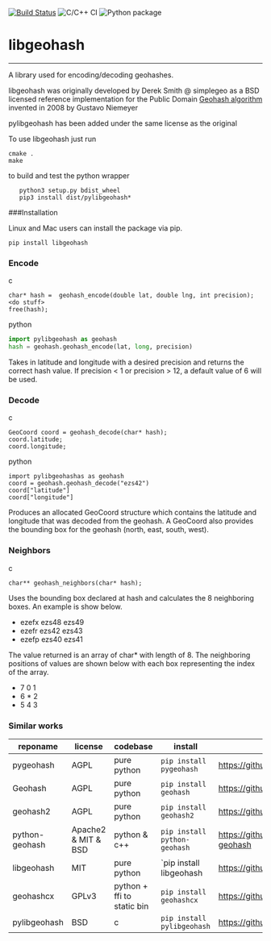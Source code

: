 [![Build Status](https://travis-ci.org/bauman/libgeohash.svg?branch=master)](https://travis-ci.org/bauman/libgeohash)
![C/C++ CI](https://github.com/bauman/libgeohash/workflows/C/C++%20CI/badge.svg?branch=master)
![Python package](https://github.com/bauman/libgeohash/workflows/Python%20package/badge.svg?branch=master)

libgeohash
==========

-------------------

A library used for encoding/decoding geohashes.

libgeohash was originally developed by Derek Smith @ simplegeo as a BSD licensed reference implementation for the Public Domain [Geohash algorithm](https://en.wikipedia.org/wiki/Geohash) invented in 2008 by Gustavo Niemeyer 

pylibgeohash has been added under the same license as the original 

To use libgeohash just run 
```
cmake .
make
```

to build and test the python wrapper
```
   python3 setup.py bdist_wheel
   pip3 install dist/pylibgeohash*
```


###Installation

Linux and Mac users can install the package via pip.

```
pip install libgeohash
```


### Encode

c
```
char* hash =  geohash_encode(double lat, double lng, int precision);
<do stuff>
free(hash);
```

python 
```python
import pylibgeohash as geohash
hash = geohash.geohash_encode(lat, long, precision)

```

Takes in latitude and longitude with a desired precision and returns the correct hash value. If
precision < 1 or precision > 12, a default value of 6 will be used.

### Decode
c
```
GeoCoord coord = geohash_decode(char* hash);
coord.latitude;
coord.longitude;
```
python 
```
import pylibgeohashas as geohash
coord = geohash.geohash_decode("ezs42")
coord["latitude"] 
coord["longitude"]
```
Produces an allocated GeoCoord structure which contains the latitude and longitude that was decoded from
the geohash. A GeoCoord also provides the bounding box for the geohash (north, east, south, west).

### Neighbors
c
```
char** geohash_neighbors(char* hash);
```

Uses the bounding box declared at hash and calculates the 8 neighboring boxes. An example is show below.

+ ezefx ezs48 ezs49
+ ezefr ezs42 ezs43
+ ezefp ezs40 ezs41

The value returned is an array of char* with length of 8. The neighboring positions of values are shown 
below with each box representing the index of the array.

+ 7 0 1
+ 6 * 2
+ 5 4 3


### Similar works 
reponame | license | codebase  | install | link
--- | --- | --- | --- | --- 
pygeohash | AGPL | pure python | `pip install pygeohash` |  https://github.com/wdm0006/pygeohash
Geohash | AGPL | pure python | `pip install geohash` | https://github.com/vinsci/geohash/
geohash2 | AGPL | pure python | `pip install geohash2` | https://github.com/DBarthe/geohash
python-geohash | Apache2 & MIT & BSD | python & c++ | `pip install python-geohash` | https://github.com/hkwi/python-geohash
libgeohash | MIT | pure python | `pip install libgeohash | https://github.com/bashhike/libgeohash
geohashcx | GPLv3 | python + ffi to static bin | `pip install geohashcx` | https://github.com/aldnav/geohash   
pylibgeohash | BSD | c | `pip install pylibgeohash` | https://github.com/bauman/libgeohash
